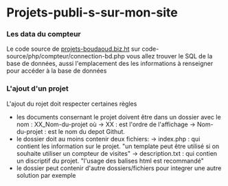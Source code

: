 # Projets-publi-s-sur-mon-site

### Les data du compteur

Le code source de [projets-boudaoud.biz.ht](http://projets-boudaoud.biz.ht/)
sur code-source/php/compteur/connection-bd.php vous allez trouver le SQL de la base de données, aussi l'emplacement des  les informations à renseigner pour accéder à la base de données


### L'ajout d'un projet

L'ajout du rojet doit respecter certaines règles
- les documents consernant le projet doivent être dans un dossier avec le nom : XX_Nom-du-projet où 
    -> XX :  est l'ordre de l'affichage
    -> Nom-du-projet : est le nom du depot Githut.
- le dossier doit au moins contenir deux fichiers:
    -> index.php : qui contient les information sur le projet.   "un template peut être utilisé si on souhaite utiliser un compteur de visites"
    -> description.txt : qui contien un discriptif du projet.    "l'usage des balises html est recommandé"
- le dossier peut contenir d'autre dossiers/fichiers pour integrer une autre solution  par exemple

  
